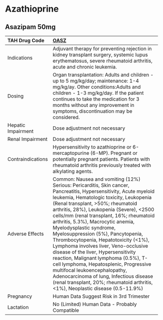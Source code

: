 # Azathioprine

## Asazipam 50mg

| TAH Drug Code      | [OASZ](https://www.tahsda.org.tw/drugs/hissearch.php?drug_code=OASZ)                                                                                                                                                                                                                                                                                                                                                                                                                                                                                                                                                                                                                                                                                                 |
|:-------------------|:---------------------------------------------------------------------------------------------------------------------------------------------------------------------------------------------------------------------------------------------------------------------------------------------------------------------------------------------------------------------------------------------------------------------------------------------------------------------------------------------------------------------------------------------------------------------------------------------------------------------------------------------------------------------------------------------------------------------------------------------------------------------|
| Indications        | Adjuvant therapy for preventing rejection in kidney transplant surgery, systemic lupus erythematosus, severe rheumatoid arthritis, acute and chronic leukemia.                                                                                                                                                                                                                                                                                                                                                                                                                                                                                                                                                                                                       |
| Dosing             | Organ transplantation: Adults and children - up to 5 mg/kg/day; maintenance: 1-4 mg/kg/ay. Other conditions:Adults and children - 1-3 mg/kg/day. If the patient continues to take the medication for 3 months without any improvement in symptoms, discontinuation may be considered.                                                                                                                                                                                                                                                                                                                                                                                                                                                                                |
| Hepatic Impairment | Dose adjustment not necessary                                                                                                                                                                                                                                                                                                                                                                                                                                                                                                                                                                                                                                                                                                                                        |
| Renal Impairment   | Dose adjustment not necessary                                                                                                                                                                                                                                                                                                                                                                                                                                                                                                                                                                                                                                                                                                                                        |
| Contraindications  | Hypersensitivity to azathioprine or 6-mercaptopurine (6-MP). Pregnant or potentially pregnant patients. Patients with rheumatoid arthritis previously treated with alkylating agents.                                                                                                                                                                                                                                                                                                                                                                                                                                                                                                                                                                                |
| Adverse Effects    | Common: Nausea and vomiting (12%) Serious: Pericarditis, Skin cancer, Pancreatitis, Hypersensitivity, Acute myeloid leukemia, Hematologic toxicity, Leukopenia (Renal transplant, >50%; rheumatoid arthritis, 28%), Leukopenia (Severe), <2500 cells/mm (renal transplant, 16%; rheumatoid arthritis, 5.3%), Macrocytic anemia, Myelodysplastic syndrome, Myelosuppression (5%), Pancytopenia, Thrombocytopenia, Hepatotoxicity (<1%), Lymphoma involves liver, Veno-occlusive disease of the liver, Hypersensitivity reaction, Malignant lymphoma (0.5%), T-cell lymphoma, Hepatosplenic, Progressive multifocal leukoencephalopathy, Adenocarcinoma of lung, Infectious disease (renal transplant, 20%; rheumatoid arthritis, <1%), Neoplastic disease (0.5-11.9%) |
| Pregnancy          | Human Data Suggest Risk in 3rd Trimester                                                                                                                                                                                                                                                                                                                                                                                                                                                                                                                                                                                                                                                                                                                             |
| Lactation          | No (Limited) Human Data - Probably Compatible                                                                                                                                                                                                                                                                                                                                                                                                                                                                                                                                                                                                                                                                                                                        |

